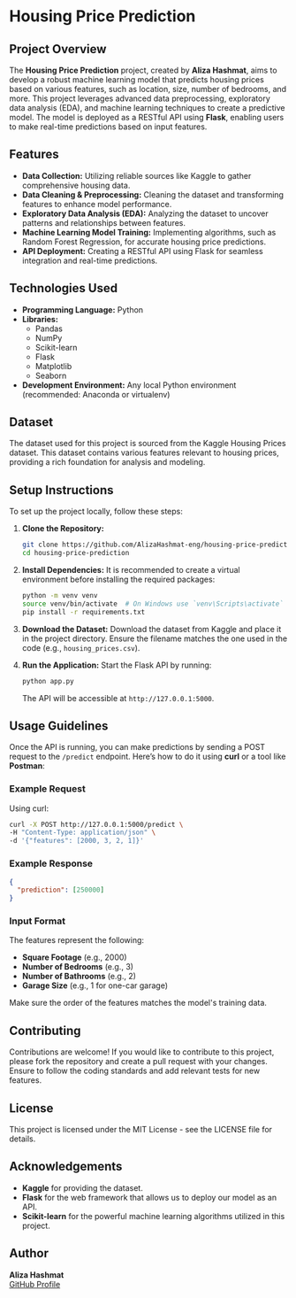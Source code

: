 # Housing Price Prediction

## Project Overview
The **Housing Price Prediction** project, created by **Aliza Hashmat**, aims to develop a robust machine learning model that predicts housing prices based on various features, such as location, size, number of bedrooms, and more. This project leverages advanced data preprocessing, exploratory data analysis (EDA), and machine learning techniques to create a predictive model. The model is deployed as a RESTful API using **Flask**, enabling users to make real-time predictions based on input features.

## Features
- **Data Collection:** Utilizing reliable sources like Kaggle to gather comprehensive housing data.
- **Data Cleaning & Preprocessing:** Cleaning the dataset and transforming features to enhance model performance.
- **Exploratory Data Analysis (EDA):** Analyzing the dataset to uncover patterns and relationships between features.
- **Machine Learning Model Training:** Implementing algorithms, such as Random Forest Regression, for accurate housing price predictions.
- **API Deployment:** Creating a RESTful API using Flask for seamless integration and real-time predictions.

## Technologies Used
- **Programming Language:** Python
- **Libraries:**
  - Pandas
  - NumPy
  - Scikit-learn
  - Flask
  - Matplotlib
  - Seaborn
- **Development Environment:** Any local Python environment (recommended: Anaconda or virtualenv)

## Dataset
The dataset used for this project is sourced from the Kaggle Housing Prices dataset. This dataset contains various features relevant to housing prices, providing a rich foundation for analysis and modeling.

## Setup Instructions
To set up the project locally, follow these steps:

1. **Clone the Repository:**
   ```bash
   git clone https://github.com/AlizaHashmat-eng/housing-price-prediction.git
   cd housing-price-prediction
   ```

2. **Install Dependencies:** It is recommended to create a virtual environment before installing the required packages:
   ```bash
   python -m venv venv
   source venv/bin/activate  # On Windows use `venv\Scripts\activate`
   pip install -r requirements.txt
   ```

3. **Download the Dataset:** Download the dataset from Kaggle and place it in the project directory. Ensure the filename matches the one used in the code (e.g., `housing_prices.csv`).

4. **Run the Application:** Start the Flask API by running:
   ```bash
   python app.py
   ```
   The API will be accessible at `http://127.0.0.1:5000`.

## Usage Guidelines
Once the API is running, you can make predictions by sending a POST request to the `/predict` endpoint. Here’s how to do it using **curl** or a tool like **Postman**:

### Example Request
Using curl:
```bash
curl -X POST http://127.0.0.1:5000/predict \
-H "Content-Type: application/json" \
-d '{"features": [2000, 3, 2, 1]}'
```

### Example Response
```json
{
  "prediction": [250000]
}
```

### Input Format
The features represent the following:
- **Square Footage** (e.g., 2000)
- **Number of Bedrooms** (e.g., 3)
- **Number of Bathrooms** (e.g., 2)
- **Garage Size** (e.g., 1 for one-car garage)

Make sure the order of the features matches the model's training data.

## Contributing
Contributions are welcome! If you would like to contribute to this project, please fork the repository and create a pull request with your changes. Ensure to follow the coding standards and add relevant tests for new features.

## License
This project is licensed under the MIT License - see the LICENSE file for details.

## Acknowledgements
- **Kaggle** for providing the dataset.
- **Flask** for the web framework that allows us to deploy our model as an API.
- **Scikit-learn** for the powerful machine learning algorithms utilized in this project.

## Author
**Aliza Hashmat**  
[GitHub Profile](https://github.com/AlizaHashmat-eng)
